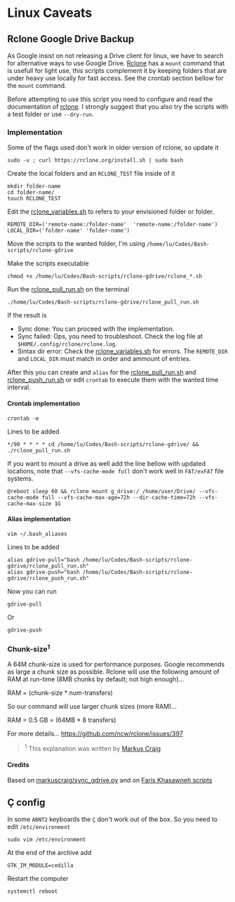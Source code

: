 # Linux Caveats

## Rclone Google Drive Backup

As Google insist on not releasing a Drive client for linux, we have to search for alternative ways to use Google Drive. [Rclone](https://rclone.org/) has a `mount` command that is usefull for light use, this scripts complement it by keeping folders that are under heavy use locally for fast access. See the crontab section bellow for the `mount` command.

Before attempting to use this script you need to configure and read the documentation of [rclone](https://rclone.org/). I strongly suggest that you also try the scripts with a test folder or use `--dry-run`.

### Implementation

Some of the flags used don't work in older version of rclone, so update it

    sudo -v ; curl https://rclone.org/install.sh | sudo bash

Create the local folders and an `RCLONE_TEST` file inside of it

    mkdir folder-name
    cd folder-name/
    touch RCLONE_TEST

Edit the [rclone_variables.sh](/rclone-gdrive/rclone_variables.sh) to refers to your envisioned folder or folder.

    REMOTE_DIR=('remote-name:/folder-name'  'remote-name:/folder-name')
    LOCAL_DIR=('folder-name' 'folder-name')

Move the scripts to the wanted folder, I'm using `/home/lu/Codes/Bash-scripts/rclone-gdrive`

Make the scripts executable

    chmod +x /home/lu/Codes/Bash-scripts/rclone-gdrive/rclone_*.sh

Run the [rclone_pull_run.sh](/rclone-gdrive/rclone_pull_run.sh) on the terminal

    ./home/lu/Codes/Bash-scripts/rclone-gdrive/rclone_pull_run.sh

If the result is

- Sync done: You can proceed with the implementation.
- Sync failed: Ops, you need to troubleshoot. Check the log file at `$HOME/.config/rclone/rclone.log`.
- Sintax dir error: Check the [rclone_variables.sh](/rclone-gdrive/rclone_variables.sh) for errors. The `REMOTE_DIR` and `LOCAL_DIR` must match in order and ammount of entries.

After this you can create and `alias` for the [rclone_pull_run.sh](/rclone-gdrive/rclone_pull_run.sh) and [rclone_push_run.sh](/rclone-gdrive/rclone_push_run.sh) or edit `crontab` to execute them with the wanted time interval.

#### Crontab implementation

    crontab -e

Lines to be added

    */90 * * * * cd /home/lu/Codes/Bash-scripts/rclone-gdrive/ && ./rclone_pull_run.sh

If you want to mount a drive as well add the line bellow with updated locations, note that `--vfs-cache-mode full` don't work well in `FAT/exFAT` file systems.

    @reboot sleep 60 && rclone mount g_drive:/ /home/user/Drive/ --vfs-cache-mode full --vfs-cache-max-age=72h --dir-cache-time=72h --vfs-cache-max-size 1G

#### Alias implementation

    vim ~/.bash_aliases

Lines to be added

    alias gdrive-pull="bash /home/lu/Codes/Bash-scripts/rclone-gdrive/rclone_pull_run.sh"
    alias gdrive-push="bash /home/lu/Codes/Bash-scripts/rclone-gdrive/rclone_push_run.sh"

Now you can run

    gdrive-pull

Or

    gdrive-push

### Chunk-size<sup>1</sup>

A 64M chunk-size is used for performance purposes. Google recommends as large a chunk size as possible. Rclone will use the following amount of RAM at run-time (8MB chunks by default; not high enough)...

RAM = (chunk-size \* num-transfers)

So our command will use larger chunk sizes (more RAM)...

RAM = 0.5 GB = (64MB \* 8 transfers)

For more details... https://github.com/ncw/rclone/issues/397

> <sup>1</sup> This explanation was written by [Markus Craig](https://gist.github.com/markuscraig/4addaf7fcfbc281808c3d708d1d35b6f)

#### Credits

Based on [markuscraig/sync_gdrive.py](https://gist.github.com/markuscraig/4addaf7fcfbc281808c3d708d1d35b6f) and on [Faris Khasawneh scripts](https://medium.com/@5a9awneh/setup-google-drive-on-linux-using-rclone-7400182cbf63)

## Ç config

In some `ABNT2` keyboards the `Ç` don't work out of the box. So you need to edit `/etc/environment`

    sudo vim /etc/environment

At the end of the archive add

    GTK_IM_MODULE=cedilla

Restart the computer

    systemctl reboot
